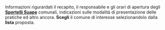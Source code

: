 Informazioni rigurardati il recapito, il responsabile e gli orari di apertura degli **[Sportelli Suape][550ed802]** comunali, indicazioni sulle modalità di presentazione delle pratiche ed altro ancora.
**Scegli** il comune di interesse selezionandolo dalla **lista** proposta.

  [550ed802]: {{site.baseurl}}/cosaesuape "cosa è il suape"
